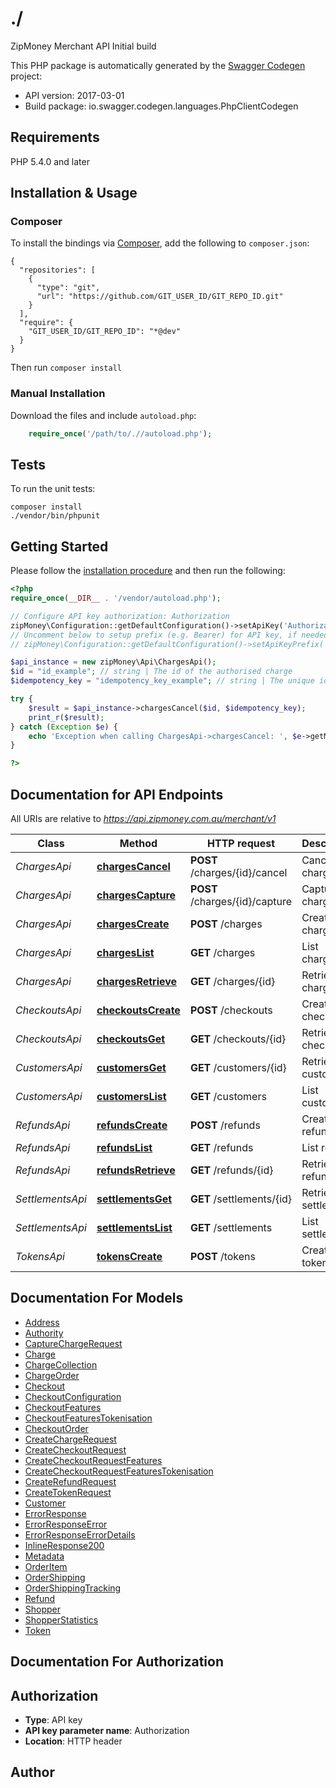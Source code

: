 # ./
ZipMoney Merchant API Initial build

This PHP package is automatically generated by the [Swagger Codegen](https://github.com/swagger-api/swagger-codegen) project:

- API version: 2017-03-01
- Build package: io.swagger.codegen.languages.PhpClientCodegen

## Requirements

PHP 5.4.0 and later

## Installation & Usage
### Composer

To install the bindings via [Composer](http://getcomposer.org/), add the following to `composer.json`:

```
{
  "repositories": [
    {
      "type": "git",
      "url": "https://github.com/GIT_USER_ID/GIT_REPO_ID.git"
    }
  ],
  "require": {
    "GIT_USER_ID/GIT_REPO_ID": "*@dev"
  }
}
```

Then run `composer install`

### Manual Installation

Download the files and include `autoload.php`:

```php
    require_once('/path/to/.//autoload.php');
```

## Tests

To run the unit tests:

```
composer install
./vendor/bin/phpunit
```

## Getting Started

Please follow the [installation procedure](#installation--usage) and then run the following:

```php
<?php
require_once(__DIR__ . '/vendor/autoload.php');

// Configure API key authorization: Authorization
zipMoney\Configuration::getDefaultConfiguration()->setApiKey('Authorization', 'YOUR_API_KEY');
// Uncomment below to setup prefix (e.g. Bearer) for API key, if needed
// zipMoney\Configuration::getDefaultConfiguration()->setApiKeyPrefix('Authorization', 'Bearer');

$api_instance = new zipMoney\Api\ChargesApi();
$id = "id_example"; // string | The id of the authorised charge
$idempotency_key = "idempotency_key_example"; // string | The unique idempotency key.

try {
    $result = $api_instance->chargesCancel($id, $idempotency_key);
    print_r($result);
} catch (Exception $e) {
    echo 'Exception when calling ChargesApi->chargesCancel: ', $e->getMessage(), PHP_EOL;
}

?>
```

## Documentation for API Endpoints

All URIs are relative to *https://api.zipmoney.com.au/merchant/v1*

Class | Method | HTTP request | Description
------------ | ------------- | ------------- | -------------
*ChargesApi* | [**chargesCancel**](docs/Api/ChargesApi.md#chargescancel) | **POST** /charges/{id}/cancel | Cancel a charge
*ChargesApi* | [**chargesCapture**](docs/Api/ChargesApi.md#chargescapture) | **POST** /charges/{id}/capture | Capture a charge
*ChargesApi* | [**chargesCreate**](docs/Api/ChargesApi.md#chargescreate) | **POST** /charges | Create a charge
*ChargesApi* | [**chargesList**](docs/Api/ChargesApi.md#chargeslist) | **GET** /charges | List charges
*ChargesApi* | [**chargesRetrieve**](docs/Api/ChargesApi.md#chargesretrieve) | **GET** /charges/{id} | Retrieve a charge
*CheckoutsApi* | [**checkoutsCreate**](docs/Api/CheckoutsApi.md#checkoutscreate) | **POST** /checkouts | Create a checkout
*CheckoutsApi* | [**checkoutsGet**](docs/Api/CheckoutsApi.md#checkoutsget) | **GET** /checkouts/{id} | Retrieve a checkout
*CustomersApi* | [**customersGet**](docs/Api/CustomersApi.md#customersget) | **GET** /customers/{id} | Retrieve customer
*CustomersApi* | [**customersList**](docs/Api/CustomersApi.md#customerslist) | **GET** /customers | List customers
*RefundsApi* | [**refundsCreate**](docs/Api/RefundsApi.md#refundscreate) | **POST** /refunds | Create a refund
*RefundsApi* | [**refundsList**](docs/Api/RefundsApi.md#refundslist) | **GET** /refunds | List refunds
*RefundsApi* | [**refundsRetrieve**](docs/Api/RefundsApi.md#refundsretrieve) | **GET** /refunds/{id} | Retrieve a refund
*SettlementsApi* | [**settlementsGet**](docs/Api/SettlementsApi.md#settlementsget) | **GET** /settlements/{id} | Retrieve a settlement
*SettlementsApi* | [**settlementsList**](docs/Api/SettlementsApi.md#settlementslist) | **GET** /settlements | List settlements
*TokensApi* | [**tokensCreate**](docs/Api/TokensApi.md#tokenscreate) | **POST** /tokens | Create token


## Documentation For Models

 - [Address](docs/Model/Address.md)
 - [Authority](docs/Model/Authority.md)
 - [CaptureChargeRequest](docs/Model/CaptureChargeRequest.md)
 - [Charge](docs/Model/Charge.md)
 - [ChargeCollection](docs/Model/ChargeCollection.md)
 - [ChargeOrder](docs/Model/ChargeOrder.md)
 - [Checkout](docs/Model/Checkout.md)
 - [CheckoutConfiguration](docs/Model/CheckoutConfiguration.md)
 - [CheckoutFeatures](docs/Model/CheckoutFeatures.md)
 - [CheckoutFeaturesTokenisation](docs/Model/CheckoutFeaturesTokenisation.md)
 - [CheckoutOrder](docs/Model/CheckoutOrder.md)
 - [CreateChargeRequest](docs/Model/CreateChargeRequest.md)
 - [CreateCheckoutRequest](docs/Model/CreateCheckoutRequest.md)
 - [CreateCheckoutRequestFeatures](docs/Model/CreateCheckoutRequestFeatures.md)
 - [CreateCheckoutRequestFeaturesTokenisation](docs/Model/CreateCheckoutRequestFeaturesTokenisation.md)
 - [CreateRefundRequest](docs/Model/CreateRefundRequest.md)
 - [CreateTokenRequest](docs/Model/CreateTokenRequest.md)
 - [Customer](docs/Model/Customer.md)
 - [ErrorResponse](docs/Model/ErrorResponse.md)
 - [ErrorResponseError](docs/Model/ErrorResponseError.md)
 - [ErrorResponseErrorDetails](docs/Model/ErrorResponseErrorDetails.md)
 - [InlineResponse200](docs/Model/InlineResponse200.md)
 - [Metadata](docs/Model/Metadata.md)
 - [OrderItem](docs/Model/OrderItem.md)
 - [OrderShipping](docs/Model/OrderShipping.md)
 - [OrderShippingTracking](docs/Model/OrderShippingTracking.md)
 - [Refund](docs/Model/Refund.md)
 - [Shopper](docs/Model/Shopper.md)
 - [ShopperStatistics](docs/Model/ShopperStatistics.md)
 - [Token](docs/Model/Token.md)


## Documentation For Authorization


## Authorization

- **Type**: API key
- **API key parameter name**: Authorization
- **Location**: HTTP header


## Author




